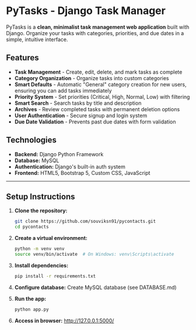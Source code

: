 # PyTasks - Django Task Manager
PyTasks is a **clean, minimalist task management web application** built with Django. Organize your tasks with categories, priorities, and due dates in a simple, intuitive interface.

## Features
- **Task Management** - Create, edit, delete, and mark tasks as complete
- **Category Organization** - Organize tasks into custom categories
- **Smart Defaults** - Automatic "General" category creation for new users, ensuring you can add tasks immediately
- **Priority System** - Set priorities (Critical, High, Normal, Low) with filtering
- **Smart Search** - Search tasks by title and description
- **Archives** - Review completed tasks with permanent deletion options
- **User Authentication** - Secure signup and login system
- **Due Date Validation** - Prevents past due dates with form validation

## Technologies
- **Backend:** Django Python Framework
- **Database:** MySQL
- **Authentication:** Django's built-in auth system
- **Frontend:** HTML5, Bootstrap 5, Custom CSS, JavaScript

<hr>

## Setup Instructions
1. **Clone the repository:**
   ```bash
   git clone https://github.com/souviksn91/pycontacts.git
   cd pycontacts
   ```

2. **Create a virtual environment:**
   ```bash
   python -m venv venv
   source venv/bin/activate  # On Windows: venv\Scripts\activate
   ```

3. **Install dependencies:**
   ```bash
   pip install -r requirements.txt
   ```

4. **Configure database:**
    Create MySQL database (see DATABASE.md)

5. **Run the app:**
   ```bash
   python app.py
   ```
6. **Access in browser:**
   http://127.0.0.1:5000/
   